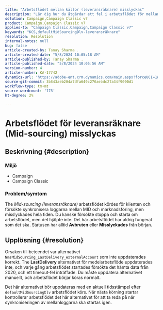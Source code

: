 ```yaml
---
title: "Arbetsflödet mellan källor (leveransräknare) misslyckas"
description: "Lär dig hur du åtgärdar ett fel i arbetsflödet för mellanleverantörer (leveransräknare)."
solution: Campaign,Campaign Classic v7
product: Campaign,Campaign Classic v7
applies-to: "Campaign Classic,Campaign,Campaign Classic v7"
keywords: "KCS,defaultMidSourcingDlv-leveransräknare"
resolution: Resolution
internal-notes: null
bug: false
article-created-by: Tanay Sharma .
article-created-date: "5/8/2024 10:05:18 AM"
article-published-by: Tanay Sharma .
article-published-date: "5/8/2024 10:05:56 AM"
version-number: 4
article-number: KA-17742
dynamics-url: "https://adobe-ent.crm.dynamics.com/main.aspx?forceUCI=1&pagetype=entityrecord&etn=knowledgearticle&id=d1c5c872-220d-ef11-9f8a-6045bd026dc7"
source-git-commit: 3b843aeb204a7dfa649c270aebdc27a34f9090d1
workflow-type: tm+mt
source-wordcount: '178'
ht-degree: 2%

---
```


# Arbetsflödet för leveransräknare (Mid-sourcing) misslyckas

## Beskrivning {#description}


### <b>Miljö</b>

- Campaign
- Campaign Classic




### <b>Problem/symtom</b>

The *Mid-sourcing (leveransräknare)* arbetsflödet kördes för klienten och försökte synkronisera loggarna mellan MID och marknadsföring, men misslyckades hela tiden. Du kanske försökte stoppa och starta om arbetsflödet, men det hjälpte inte. Det här arbetsflödet har aldrig fungerat som det ska. Statusen har alltid <b>Avbruten</b> eller <b>Misslyckades</b> från början.


## Upplösning {#resolution}


Orsaken till beteendet var alternativet `NmsMidSourcing_LastDelivery_externalAccount` som inte uppdaterades korrekt. The <b>LastDelivery</b> alternativet för medelarbetsflöde uppdaterades inte, och varje gång arbetsflödet startades försökte det hämta data från 2020, och ett timeout-fel inträffade. Du måste uppdatera alternativet manuellt, och arbetsflödet börjar köras normalt.

Det här alternativet bör uppdateras med en aktuell tidsstämpel efter `defaultMidSourcingDlv` arbetsflödet körs. När nästa körning startar kontrollerar arbetsflödet det här alternativet för att ta reda på när synkroniseringen av mellanloggarna ska startas igen.
